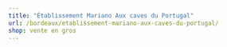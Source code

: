 ```yaml
---
title: "Établissement Mariano Aux caves du Portugal"
url: /bordeaux/etablissement-mariano-aux-caves-du-portugal/
shop: vente en gros
---
```

